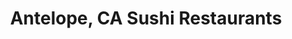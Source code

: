 ---
layout: city
title: Antelope, CA Sushi Restaurants
permalink: /california/antelope/
stateAbbr: CA
stateName: California
cityName: Antelope

---